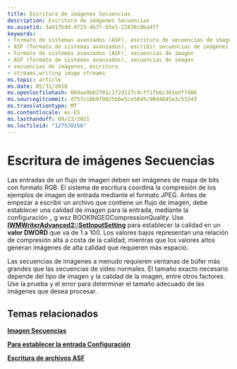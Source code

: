 ```yaml
---
title: Escritura de imágenes Secuencias
description: Escritura de imágenes Secuencias
ms.assetid: 3a017bdd-9723-4b7f-b5e1-22838c0ba4ff
keywords:
- Formato de sistemas avanzados (ASF), escritura de secuencias de imagen
- ASF (formato de sistemas avanzados), escribir secuencias de imágenes
- Formato de sistemas avanzados (ASF), secuencias de imagen
- ASF (formato de sistemas avanzados), secuencias de imagen
- secuencias de imágenes, escritura
- streams,writing image streams
ms.topic: article
ms.date: 05/31/2018
ms.openlocfilehash: 60daa9b62701c172d127c4cff1fb6c301edf7d86
ms.sourcegitcommit: d75fc10b9f0825bbe5ce5045c90d4045e3c53243
ms.translationtype: MT
ms.contentlocale: es-ES
ms.lasthandoff: 09/13/2021
ms.locfileid: "127570156"
---
```

# <a name="writing-image-streams"></a>Escritura de imágenes Secuencias

Las entradas de un flujo de imagen deben ser imágenes de mapa de bits con formato RGB. El sistema de escritura coordina la compresión de los ejemplos de imagen de entrada mediante el formato JPEG. Antes de empezar a escribir un archivo que contiene un flujo de imagen, debe establecer una calidad de imagen para la entrada, mediante la configuración \_ g wsz BOOKINGEGCompressionQuality. Use [**IWMWriterAdvanced2::SetInputSetting**](/previous-versions/windows/desktop/api/Wmsdkidl/nf-wmsdkidl-iwmwriteradvanced2-setinputsetting) para establecer la calidad en un **valor DWORD** que va de 1 a 100. Los valores bajos representan una relación de compresión alta a costa de la calidad, mientras que los valores altos generan imágenes de alta calidad que requieren más espacio.

Las secuencias de imágenes a menudo requieren ventanas de búfer más grandes que las secuencias de vídeo normales. El tamaño exacto necesario depende del tipo de imagen y la calidad de la imagen, entre otros factores. Use la prueba y el error para determinar el tamaño adecuado de las imágenes que desea procesar.

## <a name="related-topics"></a>Temas relacionados

<dl> <dt>

[**Imagen Secuencias**](image-streams.md)
</dt> <dt>

[**Para establecer la entrada Configuración**](to-set-input-settings.md)
</dt> <dt>

[**Escritura de archivos ASF**](writing-asf-files.md)
</dt> </dl>

 

 




